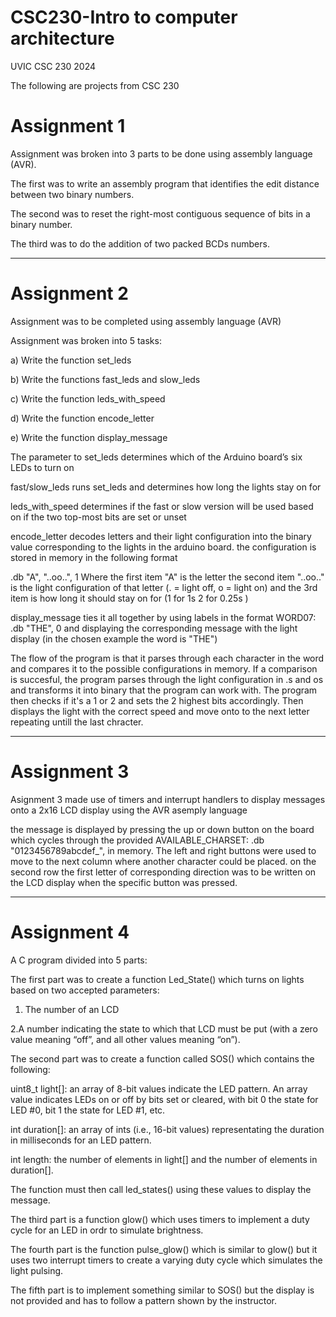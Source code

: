 # CSC230-Intro to computer architecture
UVIC CSC 230 2024

The following are projects from CSC 230

# Assignment 1

Assignment was broken into 3 parts to be done using assembly language (AVR). 

The first was to write an assembly program that identifies the edit distance between two binary numbers.

The second was to reset the right-most contiguous sequence of bits in a binary number.

The third was to do the addition of two packed BCDs numbers.

------------
# Assignment 2
Assignment was to be completed using assembly language (AVR)

Assignment was broken into 5 tasks:

a) Write the function set_leds

b) Write the functions fast_leds and slow_leds

c) Write the function leds_with_speed

d) Write the function encode_letter

e) Write the function display_message

The parameter to set_leds determines which of the Arduino board’s six LEDs to turn on

fast/slow_leds runs set_leds and determines how long the lights stay on for

leds_with_speed determines if the fast or slow version will be used based on if the two top-most bits are set or unset

encode_letter decodes letters and their light configuration into the binary value corresponding to the lights in the arduino board. the configuration is stored in memory in the following format

.db "A", "..oo..", 1 Where the first item "A" is the letter the second item "..oo.." is the light configuration of that letter (. = light off, o = light on) and the 3rd item is how long it should stay on for (1 for 1s 2 for 0.25s )

display_message ties it all together by using labels in the format WORD07: .db "THE", 0 and displaying the corresponding message with the light display (in the chosen example the word is "THE")

The flow of the program is that it parses through each character in the word and compares it to the possible configurations in memory. If a comparison is succesful, the program parses through the light configuration in .s and os and transforms it into binary that the program can work with. The program then checks if it's a 1 or 2 and sets the 2 highest bits accordingly. Then displays the light with the correct speed and move onto to the next letter repeating untill the last chracter. 

------------
# Assignment 3
Asignment 3 made use of timers and interrupt handlers to display messages onto a 2x16 LCD display using the AVR asemply language

the message is displayed by pressing the up or down button on the board which cycles through the provided AVAILABLE_CHARSET: .db "0123456789abcdef_", in memory. The left and right buttons were used to move to the next column where another character could be placed.
on the second row the  first letter of corresponding direction was to be written on the LCD display when the specific button was pressed.

------------
# Assignment 4
A C program divided into 5 parts:

The first part was to create a function Led_State() which turns on lights based on two accepted parameters:

1. The number of an LCD
   
2.A number indicating the state to which that LCD must be put (with a zero value meaning “off”, and all other values meaning “on”).

The second part was to create a function called SOS() which contains the following:

uint8_t light[]: an array of 8-bit values indicate the LED pattern. An array value indicates LEDs on or off by bits set or cleared, with bit 0 the state for LED #0, bit 1 the state for LED #1, etc.

int duration[]: an array of ints (i.e., 16-bit values) representating the duration in milliseconds for an LED pattern.

int length: the number of elements in light[] and the number of elements in duration[].

The function must then call led_states() using these values to display the message.

The third part is a function glow() which uses timers to implement a duty cycle for an LED in ordr to simulate brightness.

The fourth part is the function pulse_glow() which is similar to glow() but it uses two interrupt timers to create a varying duty cycle which simulates the light pulsing.

The fifth part is to implement something similar to SOS() but the display is not provided and has to follow a pattern shown by the instructor.
